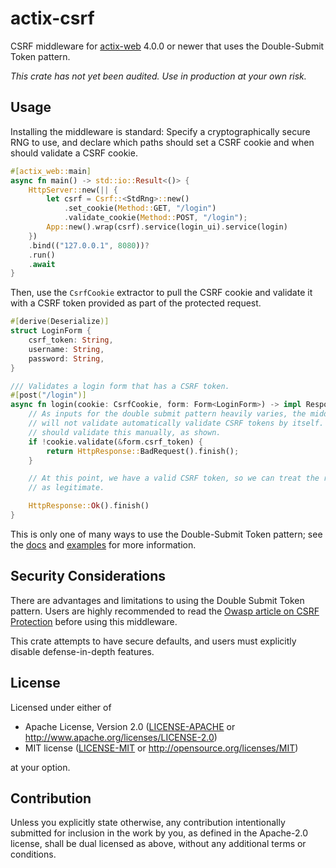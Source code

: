 # actix-csrf

CSRF middleware for [actix-web] 4.0.0 or newer that uses the Double-Submit Token
pattern.

_This crate has not yet been audited. Use in production at your own risk._

## Usage

Installing the middleware is standard: Specify a cryptographically secure RNG to
use, and declare which paths should set a CSRF cookie and when should validate a
CSRF cookie.

```rust
#[actix_web::main]
async fn main() -> std::io::Result<()> {
    HttpServer::new(|| {
        let csrf = Csrf::<StdRng>::new()
            .set_cookie(Method::GET, "/login")
            .validate_cookie(Method::POST, "/login");
        App::new().wrap(csrf).service(login_ui).service(login)
    })
    .bind(("127.0.0.1", 8080))?
    .run()
    .await
}
```

Then, use the `CsrfCookie` extractor to pull the CSRF cookie and validate it
with a CSRF token provided as part of the protected request.

```rust
#[derive(Deserialize)]
struct LoginForm {
    csrf_token: String,
    username: String,
    password: String,
}

/// Validates a login form that has a CSRF token.
#[post("/login")]
async fn login(cookie: CsrfCookie, form: Form<LoginForm>) -> impl Responder {
    // As inputs for the double submit pattern heavily varies, the middleware
    // will not validate automatically validate CSRF tokens by itself. Callers
    // should validate this manually, as shown.
    if !cookie.validate(&form.csrf_token) {
        return HttpResponse::BadRequest().finish();
    }

    // At this point, we have a valid CSRF token, so we can treat the request
    // as legitimate.

    HttpResponse::Ok().finish()
}
```

This is only one of many ways to use the Double-Submit Token pattern; see the
[docs] and [examples](examples) for more information.

## Security Considerations

There are advantages and limitations to using the Double Submit Token pattern.
Users are highly recommended to read the [Owasp article on CSRF Protection][csrf]
before using this middleware.

This crate attempts to have secure defaults, and users must explicitly disable
defense-in-depth features.

## License

Licensed under either of

 * Apache License, Version 2.0
   ([LICENSE-APACHE](LICENSE-APACHE) or http://www.apache.org/licenses/LICENSE-2.0)
 * MIT license
   ([LICENSE-MIT](LICENSE-MIT) or http://opensource.org/licenses/MIT)

at your option.

## Contribution

Unless you explicitly state otherwise, any contribution intentionally submitted
for inclusion in the work by you, as defined in the Apache-2.0 license, shall be
dual licensed as above, without any additional terms or conditions.

[actix-web]: https://github.com/actix/actix-web
[docs]: https://docs.rs/actix-csrf/latest/actix_csrf/
[csrf]: https://cheatsheetseries.owasp.org/cheatsheets/Cross-Site_Request_Forgery_Prevention_Cheat_Sheet.html